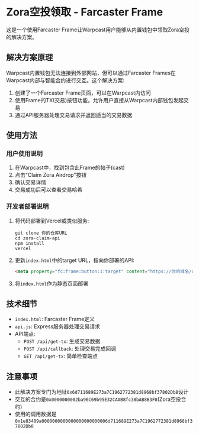 # Zora空投领取 - Farcaster Frame

这是一个使用Farcaster Frame让Warpcast用户能够从内置钱包中领取Zora空投的解决方案。

## 解决方案原理

Warpcast内置钱包无法连接到外部网站，但可以通过Farcaster Frames在Warpcast内部与智能合约进行交互。这个解决方案:

1. 创建了一个Farcaster Frame页面，可以在Warpcast内访问
2. 使用Frame的TX(交易)按钮功能，允许用户直接从Warpcast内部钱包发起交易
3. 通过API服务器处理交易请求并返回适当的交易数据

## 使用方法

### 用户使用说明

1. 在Warpcast中，找到包含此Frame的帖子(cast)
2. 点击"Claim Zora Airdrop"按钮
3. 确认交易详情
4. 交易成功后可以查看交易哈希

### 开发者部署说明

1. 将代码部署到Vercel或类似服务:
   ```
   git clone 你的仓库URL
   cd zora-claim-api
   npm install
   vercel
   ```

2. 更新`index.html`中的target URL，指向你部署的API:
   ```html
   <meta property="fc:frame:button:1:target" content="https://你的域名/api/get-tx" />
   ```

3. 将`index.html`作为静态页面部署

## 技术细节

- `index.html`: Farcaster Frame定义
- `api.js`: Express服务器处理交易请求
- API端点:
  - `POST /api/get-tx`: 生成交易数据
  - `POST /api/callback`: 处理交易完成回调
  - `GET /api/get-tx`: 简单检查端点

## 注意事项

- 此解决方案专门为地址`0x6d711689E273a7C1962772381d8968bf37802Db8`设计
- 交互的合约是`0x0000000002ba96C69b95E32CAAB8fc38bAB8B3F8`(Zora空投合约)
- 使用的调用数据是`0x1e83409a0000000000000000000000006d711689E273a7C1962772381d8968bf37802Db8` 
